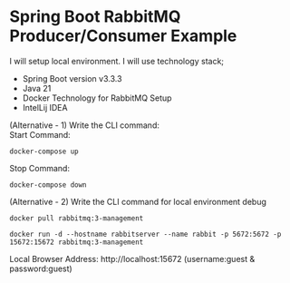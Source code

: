 # Spring Boot RabbitMQ Producer/Consumer Example
I will setup local environment. I will use technology stack;

* Spring Boot version v3.3.3
* Java 21
* Docker Technology for RabbitMQ Setup
* IntelLij IDEA

(Alternative - 1) Write the CLI command: <br/>
Start Command:
```
docker-compose up
```
Stop Command:
```
docker-compose down
```

(Alternative - 2) Write the CLI command for local environment debug<br/>

```
docker pull rabbitmq:3-management
```

```
docker run -d --hostname rabbitserver --name rabbit -p 5672:5672 -p 15672:15672 rabbitmq:3-management
```

Local Browser Address: http://localhost:15672 (username:guest & password:guest)